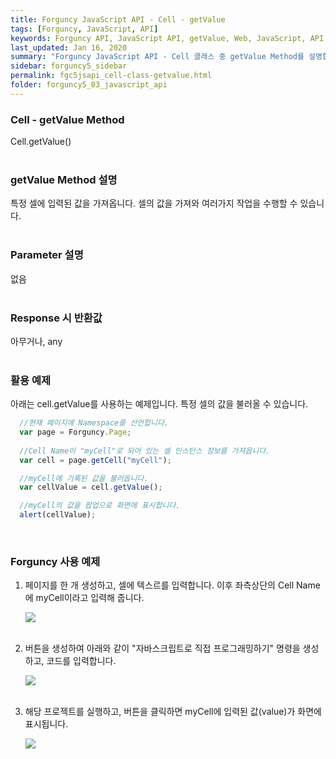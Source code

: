 ```yaml
---
title: Forguncy JavaScript API - Cell - getValue
tags: [Forguncy, JavaScript, API]
keywords: Forguncy API, JavaScript API, getValue, Web, JavaScript, API
last_updated: Jan 16, 2020
summary: "Forguncy JavaScript API - Cell 클래스 중 getValue Method를 설명합니다."
sidebar: forguncy5_sidebar
permalink: fgc5jsapi_cell-class-getvalue.html
folder: forguncy5_03_javascript_api
---
```


### Cell - getValue Method
Cell.getValue()
<br /><br />

### getValue Method 설명
특정 셀에 입력된 값을 가져옵니다. 셀의 값을 가져와 여러가지 작업을 수행할 수 있습니다.
<br /><br />

### Parameter 설명
없음
<br /><br />

### Response 시 반환값
아무거나, any
<br /><br />

### 활용 예제
아래는 cell.getValue를 사용하는 예제입니다. 특정 셀의 값을 불러올 수 있습니다.
<br />

~~~javascript
  //현재 페이지에 Namespace를 선언합니다.
  var page = Forguncy.Page;
  
  //Cell Name이 "myCell"로 되어 있는 셀 인스턴스 정보를 가져옵니다.
  var cell = page.getCell("myCell");

  //myCell에 기록된 값을 불러옵니다.
  var cellValue = cell.getValue();

  //myCell의 값을 팝업으로 화면에 표시합니다.
  alert(cellValue);
~~~

<br />

### Forguncy 사용 예제

1. 페이지를 한 개 생성하고, 셀에 텍스르를 입력합니다. 이후 좌측상단의 Cell Name에 myCell이라고 입력해 줍니다.

    ![]({{site.url}}/images/forguncy5/ex-ss_cell-getvalue01.png)
    <br /><br />

2. 버튼을 생성하여 아래와 같이 "자바스크립트로 직접 프로그래밍하기" 명령을 생성하고, 코드를 입력합니다.

    ![]({{site.url}}/images/forguncy5/ex-ss_cell-getvalue02.png)
    <br /><br />

3. 해당 프로젝트를 실행하고, 버튼을 클릭하면 myCell에 입력된 값(value)가 화면에 표시됩니다.

    ![]({{site.url}}/images/forguncy5/ex-ss_cell-getvalue03.gif)

<br /><br />